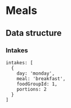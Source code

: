 # Meals

## Data structure

### Intakes

```
intakes: [
  {
    day: 'monday',
    meal: 'breakfast',
    foodGroupId: 1,
    portions: 2
  }
]
```
